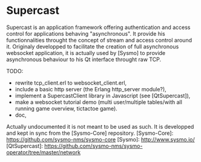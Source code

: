 Supercast
=========


Supercast is an application framework offering authentication and access control for applications behaving "asynchronous". It provide his functionnalities throught the concept of stream and access control around it. Originaly developped to facilitate the creation of full asynchronous websocket application, it is actually used by [Sysmo] to provide asynchronous behaviour to his Qt interface throught raw TCP.


TODO:
* rewrite tcp_client.erl to websocket_client.erl,
* include a basic http server (the Erlang http_server module?),
* implement a SupercastClient library in Javascript (see [QtSupercast]),
* make a websocket tutorial demo (multi user/multiple tables/with all running game overview, tictactoe game).
* doc,

Actually undocumented it is not meant to be used as such. It is developped and kept in sync from the [Sysmo-Core] repository.
[Sysmo-Core]: https://github.com/sysmo-nms/sysmo-core
[Sysmo]: http://www.sysmo.io/
[QtSupercast]: https://github.com/sysmo-nms/sysmo-operator/tree/master/network